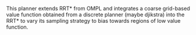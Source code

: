 This planner extends RRT* from OMPL and integrates a coarse grid-based value function obtained from a discrete planner (maybe djikstra) into the RRT* to vary its sampling strategy to bias towards regions of low value function.
